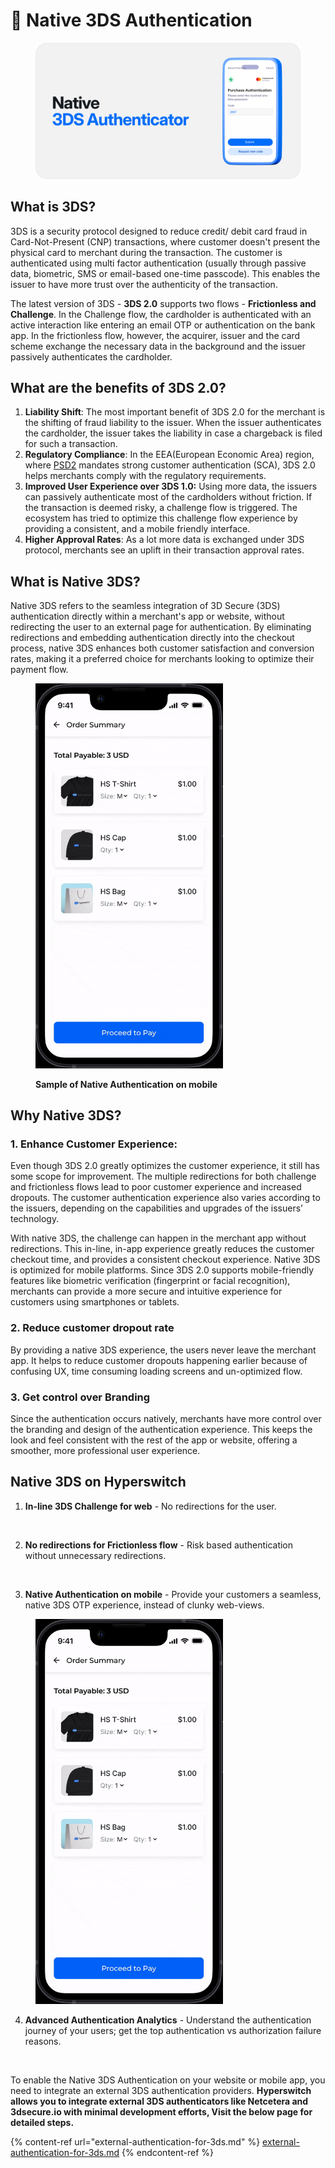 # 🌠 Native 3DS Authentication

<figure><img src="../../.gitbook/assets/Frame 48095845.png" alt=""><figcaption></figcaption></figure>

## What is 3DS?

3DS is a security protocol designed to reduce credit/ debit card fraud in Card-Not-Present (CNP) transactions, where customer doesn't present the physical card to merchant during the transaction. The customer is authenticated using multi factor authentication (usually through passive data, biometric, SMS or email-based one-time passcode). This enables the issuer to have more trust over the authenticity of the transaction.

The latest version of 3DS - **3DS 2.0** supports two flows - **Frictionless and Challenge**. In the Challenge flow, the cardholder is authenticated with an active interaction like entering an email OTP or authentication on the bank app. In the frictionless flow, however, the acquirer, issuer and the card scheme exchange the necessary data in the background and the issuer passively authenticates the cardholder.

## What are the benefits of 3DS 2.0?

1. **Liability Shift**: The most important benefit of 3DS 2.0 for the merchant is the shifting of fraud liability to the issuer. When the issuer authenticates the cardholder, the issuer takes the liability in case a chargeback is filed for such a transaction.
2. **Regulatory Compliance**: In the EEA(European Economic Area) region, where [PSD2](https://hyperswitch.io/blog/simplifying-acquirer-exemptions-in-PSD2-markets) mandates strong customer authentication (SCA), 3DS 2.0 helps merchants comply with the regulatory requirements.&#x20;
3. **Improved User Experience over 3DS 1.0:** Using more data, the issuers can passively authenticate most of the cardholders without friction. If the transaction is deemed risky, a challenge flow is triggered. The ecosystem has tried to optimize this challenge flow experience by providing a consistent, and a mobile friendly interface.
4. **Higher Approval Rates**: As a lot more data is exchanged under 3DS protocol, merchants see an uplift in their transaction approval rates.

## What is Native 3DS?

Native 3DS refers to the seamless integration of 3D Secure (3DS) authentication directly within a merchant's app or website, without redirecting the user to an external page for authentication. By eliminating redirections and embedding authentication directly into the checkout process, native 3DS enhances both customer satisfaction and conversion rates, making it a preferred choice for merchants looking to optimize their payment flow.

<figure><img src="../../.gitbook/assets/DAF-firsttime.gif" alt="" width="300"><figcaption><p><strong>Sample of Native Authentication on mobile</strong> </p></figcaption></figure>

## Why Native 3DS?

### **1. Enhance Customer Experience**:&#x20;

Even though 3DS 2.0 greatly optimizes the customer experience, it still has some scope for improvement. The multiple redirections for both challenge and frictionless flows lead to poor customer experience and increased dropouts. The customer authentication experience also varies according to the issuers, depending on the capabilities and upgrades of the issuers’ technology.

With native 3DS, the challenge can happen in the merchant app without redirections. This in-line, in-app experience greatly reduces the customer checkout time, and provides a consistent checkout experience. Native 3DS is optimized for mobile platforms. Since 3DS 2.0 supports mobile-friendly features like biometric verification (fingerprint or facial recognition), merchants can provide a more secure and intuitive experience for customers using smartphones or tablets.

### 2. Reduce customer dropout rate

By providing a native 3DS experience, the users never leave the merchant app. It helps to reduce customer dropouts happening earlier because of confusing UX, time consuming loading screens and un-optimized flow.

### 3. Get control over Branding

Since the authentication occurs natively, merchants have more control over the branding and design of the authentication experience. This keeps the look and feel consistent with the rest of the app or website, offering a smoother, more professional user experience.

## Native 3DS on Hyperswitch

1. **In-line 3DS Challenge for web** - No redirections for the user.

<figure><img src="https://lh7-rt.googleusercontent.com/docsz/AD_4nXcQdHtedUwOX0PygKaMErDy-Uo5YUBiwzx_1QRQJWhOJjtXx25V3-RTv8WnEoSslOMibFgfDgRG_5KFpP9ocu_YG0Org1mP7m_fkrL0awE2d6VfsOH_Vpa0lZO8rYHlEf54EYtDpKZYz7XhLU3bLiReZfI-?key=GxSITk_I899THOh9NrBSgw" alt=""><figcaption></figcaption></figure>

2. **No redirections for Frictionless flow** - Risk based authentication without unnecessary redirections.

<figure><img src="https://lh7-rt.googleusercontent.com/docsz/AD_4nXdRHjWTXmg2tgWoUvmggmXe96m2shVscrKDtPgnPx7EOSGwQcuXoH1K6d5Sbc74Uk3_t4NDADnRgy1DVaEIce9nqNKBZyKdWWW5Fezb7boDFJ_fH23F-206yXB6uQzJWXM2B1S9tLBuBpUAYihCe84hdaU5?key=GxSITk_I899THOh9NrBSgw" alt=""><figcaption></figcaption></figure>

3. **Native Authentication on mobile** - Provide your customers a seamless, native 3DS OTP experience, instead of clunky web-views.

<figure><img src="../../.gitbook/assets/DAF-firsttime.gif" alt="" width="300"><figcaption></figcaption></figure>

4. **Advanced Authentication Analytics** - Understand the authentication journey of your users; get the top authentication vs authorization failure reasons.

<figure><img src="https://lh7-rt.googleusercontent.com/docsz/AD_4nXeirhBLd2IWmYB8EnJwHvfOYSBpRuyKUjo5Hu18arOY434FuLa6RYy5FX6sKxCdrR4SCoXKX40-FrjoTOjSseuWQnr1W9LJwyeImo_U1HPbaNQjyMB6ynOEMgQizJcTccbMKqLmUVwVffqa1Vcaq64RxNEd?key=GxSITk_I899THOh9NrBSgw" alt=""><figcaption></figcaption></figure>

To enable the Native 3DS Authentication on your website or mobile app, you need to integrate an external 3DS authentication providers. **Hyperswitch allows you to integrate external 3DS authenticators like Netcetera and 3dsecure.io with minimal development efforts, Visit the below page for detailed steps.**

{% content-ref url="external-authentication-for-3ds.md" %}
[external-authentication-for-3ds.md](external-authentication-for-3ds.md)
{% endcontent-ref %}
